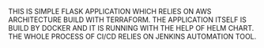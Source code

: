 THIS IS SIMPLE FLASK APPLICATION WHICH RELIES ON AWS ARCHITECTURE BUILD WITH TERRAFORM. THE APPLICATION ITSELF IS BUILD BY DOCKER AND IT IS RUNNING WITH THE HELP OF HELM CHART. THE WHOLE PROCESS OF CI/CD RELIES ON JENKINS AUTOMATION TOOL.  
